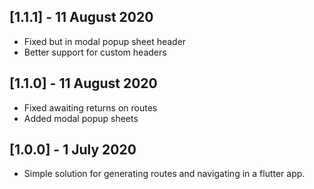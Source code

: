 ## [1.1.1] - 11 August 2020

* Fixed but in modal popup sheet header
* Better support for custom headers

## [1.1.0] - 11 August 2020

* Fixed awaiting returns on routes
* Added modal popup sheets

## [1.0.0] - 1 July 2020

* Simple solution for generating routes and navigating in a flutter app.
